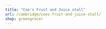 ```yaml
---
title: "Coe's Fruit and Juice stall"
url: /cambridge/coes-fruit-and-juice-stall/
shop: greengrocer
---
```

